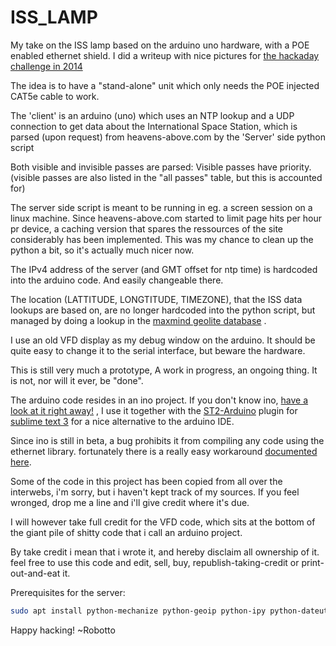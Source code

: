 ISS_LAMP
========

My take on the ISS lamp based on the arduino uno hardware, with a POE enabled ethernet shield. I did a writeup with nice pictures for [the hackaday challenge in 2014](http://hackaday.io/project/2026-iss-lamp-ntp-clock-artpiece)

The idea is to have a "stand-alone" unit which only needs the POE injected CAT5e cable to work.

The 'client' is an arduino (uno) which uses an NTP lookup and a UDP connection to get data about the International Space Station,
which is parsed (upon request) from heavens-above.com by the 'Server' side python script

Both visible and invisible passes are parsed:
Visible passes have priority. (visible passes are also listed in the "all passes" table, but this is accounted for)

The server side script is meant to be running in eg. a screen session on a linux machine.
Since heavens-above.com started to limit page hits per hour pr device, a caching version that spares the ressources of the site considerably has been implemented. This was my chance to clean up the python a bit, so it's actually much nicer now.

The IPv4 address of the server (and GMT offset for ntp time) is hardcoded into the arduino code. And easily changeable there.

The location (LATTITUDE, LONGTITUDE, TIMEZONE), that the ISS data lookups are based on, are no longer hardcoded into the python script, but managed by doing a lookup in the [maxmind geolite database](http://dev.maxmind.com/geoip/legacy/geolite/) .

I use an old VFD display as my debug window on the arduino. It should be quite easy to change it to the serial interface, but beware the hardware.

This is still very much a prototype, A work in progress, an ongoing thing. It is not, nor will it ever, be "done".

The arduino code resides in an ino project. If you don't know ino, [have a look at it right away!](http://inotool.org/) , I use it together with the [ST2-Arduino](https://github.com/geetarista/ST2-Arduino) plugin for [sublime text 3](http://www.sublimetext.com/) for a nice alternative to the arduino IDE.

Since ino is still in beta, a bug prohibits it from compiling any code using the ethernet library. fortunately there is a really easy workaround [documented here](https://github.com/amperka/ino/issues/55#issuecomment-47021016).

Some of the code in this project has been copied from all over the interwebs, i'm sorry, but i haven't kept track of my sources. If you feel wronged, drop me a line and i'll give credit where it's due.

I will however take full credit for the VFD code, which sits at the bottom of the giant pile of shitty code that i call an arduino project.

By take credit i mean that i wrote it, and hereby disclaim all ownership of it. feel free to use this code and edit, sell, buy, republish-taking-credit or print-out-and-eat it.

Prerequisites for the server:

```bash
sudo apt install python-mechanize python-geoip python-ipy python-dateutil python-beautifulsoup 
```

Happy hacking!
~Robotto
